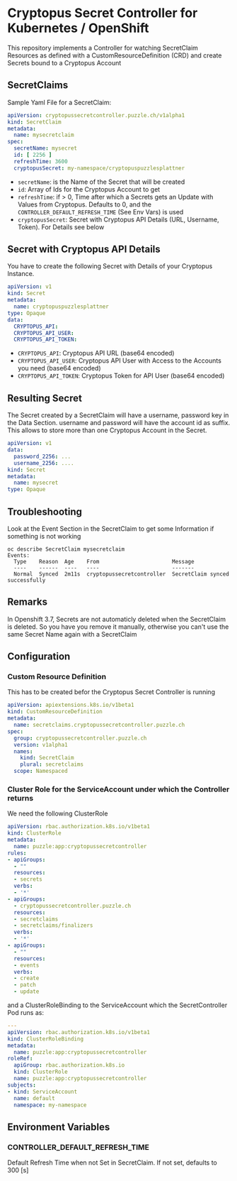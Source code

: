 # Cryptopus Secret Controller for Kubernetes / OpenShift

This repository implements a Controller for watching SecretClaim Resources as
defined with a CustomResourceDefinition (CRD) and create Secrets bound to a Cryptopus Account


## SecretClaims

Sample Yaml File for a SecretClaim:

```yaml
apiVersion: cryptopussecretcontroller.puzzle.ch/v1alpha1
kind: SecretClaim
metadata:
  name: mysecretclaim
spec:
  secretName: mysecret
  id: [ 2256 ]
  refreshTime: 3600
  cryptopusSecret: my-namespace/cryptopuspuzzlesplattner
```

* `secretName`: is the Name of the Secret that will be created
* `id`: Array of Ids for the Cryptopus Account to get
* `refreshTime`: if > 0, Time after which a Secrets gets an Update with Values from Cryptopus. Defaults to 0, and the `CONTROLLER_DEFAULT_REFRESH_TIME` (See Env Vars) is used
* `cryptopusSecret`: Secret with Cryptopus API Details (URL, Username, Token). For Details see below

## Secret with Cryptopus API Details

You have to create the following Secret with Details of your Cryptopus Instance.

```yaml
apiVersion: v1
kind: Secret
metadata:
  name: cryptopuspuzzlesplattner
type: Opaque
data:
  CRYPTOPUS_API:
  CRYPTOPUS_API_USER:
  CRYPTOPUS_API_TOKEN:
```

* `CRYPTOPUS_API`: Cryptopus API URL (base64 encoded)
* `CRYPTOPUS_API_USER`: Cryptopus API User with Access to the Accounts you need (base64 encoded)
* `CRYPTOPUS_API_TOKEN`: Cryptopus Token for API User (base64 encoded)

## Resulting Secret

The Secret created by a SecretClaim will have a username, password key in the Data Section. username and password will have the account id as suffix. This allows to store more than one Cryptopus Account in the Secret.


```yaml
apiVersion: v1
data:
  password_2256: ...
  username_2256: ....
kind: Secret
metadata:
  name: mysecret
type: Opaque
```

## Troubleshooting

Look at the Event Section in the SecretClaim to get some Information if something is not working

```
oc describe SecretClaim mysecretclaim
Events:
  Type    Reason  Age    From                       Message
  ----    ------  ----   ----                       -------
  Normal  Synced  2m11s  cryptopussecretcontroller  SecretClaim synced successfully
```


## Remarks

In Openshift 3.7, Secrets are not automaticly deleted when the SecretClaim is deleted. So you have you remove it manually, otherwise you can't use the same Secret Name again with a SecretClaim


## Configuration

### Custom Resource Definition

This has to be created befor the Cryptopus Secret Controller is running

```yaml
apiVersion: apiextensions.k8s.io/v1beta1
kind: CustomResourceDefinition
metadata:
  name: secretclaims.cryptopussecretcontroller.puzzle.ch
spec:
  group: cryptopussecretcontroller.puzzle.ch
  version: v1alpha1
  names:
    kind: SecretClaim
    plural: secretclaims
  scope: Namespaced

```

### Cluster Role for the ServiceAccount under which the Controller returns

We need the following ClusterRole

```yaml
apiVersion: rbac.authorization.k8s.io/v1beta1
kind: ClusterRole
metadata:
  name: puzzle:app:cryptopussecretcontroller
rules:
- apiGroups:
  - ""
  resources:
  - secrets
  verbs:
  - '*'
- apiGroups:
  - cryptopussecretcontroller.puzzle.ch
  resources:
  - secretclaims
  - secretclaims/finalizers
  verbs:
  - '*'
- apiGroups:
  - ""
  resources:
  - events
  verbs:
  - create
  - patch
  - update
```

and a ClusterRoleBinding to the ServiceAccount which the SecretController Pod runs as:

```yaml
---
apiVersion: rbac.authorization.k8s.io/v1beta1
kind: ClusterRoleBinding
metadata:
  name: puzzle:app:cryptopussecretcontroller
roleRef:
  apiGroup: rbac.authorization.k8s.io
  kind: ClusterRole
  name: puzzle:app:cryptopussecretcontroller
subjects:
- kind: ServiceAccount
  name: default
  namespace: my-namespace
```

## Environment Variables

### CONTROLLER_DEFAULT_REFRESH_TIME

Default Refresh Time when not Set in SecretClaim. If not set, defaults to 300 [s]
